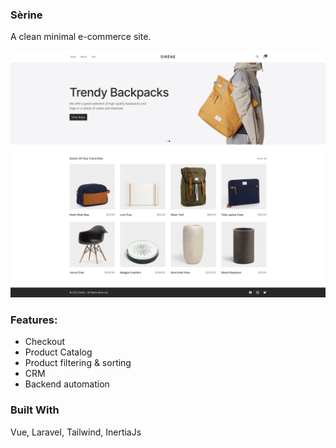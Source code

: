 ### Sèrine

A clean minimal e-commerce site.

![Soundx Screenshot](https://raw.githubusercontent.com/TheBoringBOT/mnml-ecommerce/main/screenshot.png)

### Features:

-   Checkout
-   Product Catalog
-   Product filtering & sorting
-   CRM
-   Backend automation

### Built With

Vue, Laravel, Tailwind, InertiaJs
